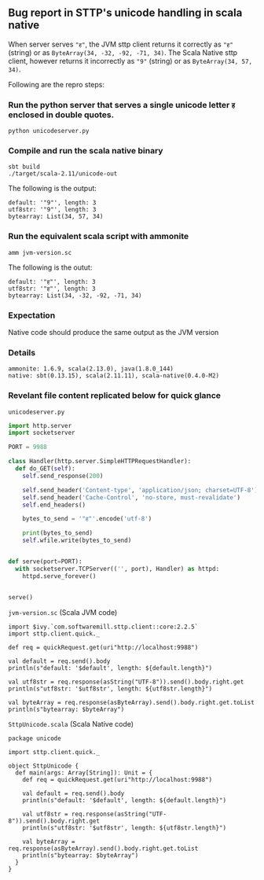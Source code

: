## Bug report in STTP's unicode handling in scala native

When server serves `"ह"`, the JVM sttp client returns it correctly
as `"ह"` (string) or as `ByteArray(34, -32, -92, -71, 34)`.
The Scala Native sttp client, however returns it incorrectly as `"9"` (string)
or as `ByteArray(34, 57, 34)`.


Following are the repro steps:

### Run the python server that serves a single unicode letter `ह` enclosed in double quotes.
```
python unicodeserver.py
```

### Compile and run the scala native binary
```
sbt build
./target/scala-2.11/unicode-out
```

The following is the output:

```
default: '"9"', length: 3
utf8str: '"9"', length: 3
bytearray: List(34, 57, 34)
```

### Run the equivalent scala script with ammonite
```
amm jvm-version.sc
```

The following is the outut:

```
default: '"ह"', length: 3
utf8str: '"ह"', length: 3
bytearray: List(34, -32, -92, -71, 34)
```

### Expectation
Native code should produce the same output as the JVM version

### Details
```
ammonite: 1.6.9, scala(2.13.0), java(1.8.0_144)
native: sbt(0.13.15), scala(2.11.11), scala-native(0.4.0-M2)
```

### Revelant file content replicated below for quick glance

`unicodeserver.py`
```python
import http.server
import socketserver

PORT = 9988

class Handler(http.server.SimpleHTTPRequestHandler):
  def do_GET(self):
    self.send_response(200)

    self.send_header('Content-type', 'application/json; charset=UTF-8')
    self.send_header('Cache-Control', 'no-store, must-revalidate')
    self.end_headers() 

    bytes_to_send = '"ह"'.encode('utf-8')

    print(bytes_to_send)
    self.wfile.write(bytes_to_send)


def serve(port=PORT):
  with socketserver.TCPServer(('', port), Handler) as httpd:
    httpd.serve_forever()


serve()
```

`jvm-version.sc` (Scala JVM code)
```
import $ivy.`com.softwaremill.sttp.client::core:2.2.5`
import sttp.client.quick._

def req = quickRequest.get(uri"http://localhost:9988")

val default = req.send().body
println(s"default: '$default', length: ${default.length}")

val utf8str = req.response(asString("UTF-8")).send().body.right.get
println(s"utf8str: '$utf8str', length: ${utf8str.length}")

val byteArray = req.response(asByteArray).send().body.right.get.toList
println(s"bytearray: $byteArray")
```

`SttpUnicode.scala` (Scala Native code)
```
package unicode

import sttp.client.quick._

object SttpUnicode {
  def main(args: Array[String]): Unit = {
    def req = quickRequest.get(uri"http://localhost:9988")

    val default = req.send().body
    println(s"default: '$default', length: ${default.length}")

    val utf8str = req.response(asString("UTF-8")).send().body.right.get
    println(s"utf8str: '$utf8str', length: ${utf8str.length}")

    val byteArray = req.response(asByteArray).send().body.right.get.toList
    println(s"bytearray: $byteArray")
  }
}
```
